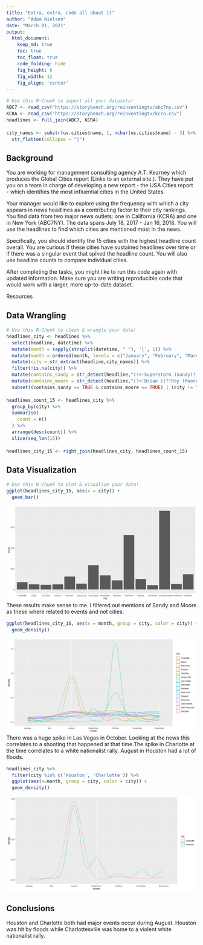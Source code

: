 ```yaml
---
title: "Extra, extra, code all about it"
author: "Adam Nielsen"
date: "March 01, 2021"
output:
  html_document:  
    keep_md: true
    toc: true
    toc_float: true
    code_folding: hide
    fig_height: 6
    fig_width: 12
    fig_align: 'center'
---
```







```r
# Use this R-Chunk to import all your datasets!
ABC7 <- read_csv("https://storybench.org/reinventingtv/abc7ny.csv")
KCRA <- read_csv("https://storybench.org/reinventingtv/kcra.csv")
headlines <- full_join(ABC7, KCRA)

city_names <- substr(us.cities$name, 1, nchar(us.cities$name) - 3) %>%
  str_flatten(collapse = "|")
```

## Background

You are working for management consulting agency A.T. Kearney which produces the Global Cities report (Links to an external site.). They have put you on a team in charge of developing a new report - the USA Cities report - which identifies the most influential cities in the United States.

Your manager would like to explore using the frequency with which a city appears in news headlines as a contributing factor to their city rankings. You find data from two major news outlets: one in California (KCRA) and one in New York (ABC7NY). The data spans July 18, 2017 - Jan 16, 2018. You will use the headlines to find which cities are mentioned most in the news.

Specifically, you should identify the 15 cities with the highest headline count overall. You are curious if these cities have sustained headlines over time or if there was a singular event that spiked the headline count. You will also use headline counts to compare individual cities.

After completing the tasks, you might like to run this code again with updated information. Make sure you are writing reproducible code that would work with a larger, more up-to-date dataset.

Resources

## Data Wrangling


```r
# Use this R-Chunk to clean & wrangle your data!
headlines_city <- headlines %>%
  select(headline, datetime) %>%
  mutate(month = sapply(strsplit(datetime, " "), '[', 1)) %>%
  mutate(month = ordered(month, levels = c("January", "February", "March", "April", "May", "June", "July", "August", "September", "October", "November", "December"))) %>%
  mutate(city = str_extract(headline,city_names)) %>% 
  filter(!is.na(city)) %>% 
  mutate(contains_sandy = str_detect(headline,"(?<!Superstorm )Sandy(?! Kenyon)(?! Hook)")) %>%
  mutate(contains_moore = str_detect(headline,"(?<!Brian )(?!Roy )Moore")) %>%
  subset((contains_sandy == TRUE & contains_moore == TRUE) | (city != "Sandy" & city != "Moore"))

headlines_count_15 <- headlines_city %>% 
  group_by(city) %>% 
  summarise(
    count = n()
  ) %>%
  arrange(desc(count)) %>%
  slice(seq_len(15))

headlines_city_15 <- right_join(headlines_city, headlines_count_15)
```

## Data Visualization


```r
# Use this R-Chunk to plot & visualize your data!
ggplot(headlines_city_15, aes(x = city)) +
  geom_bar()
```

![](cs_08_files/figure-html/plot_data-1.png)<!-- -->
These results make sense to me. I filtered out mentions of Sandy and Moore as these where related to events and not cities.

```r
ggplot(headlines_city_15, aes(x = month, group = city, color = city)) +
  geom_density()
```

![](cs_08_files/figure-html/unnamed-chunk-2-1.png)<!-- -->
There was a huge spike in Las Vegas in October. Looking at the news this correlates to a shooting that happened at that time.The spike in Charlotte at the time correlates to a white nationalist rally. August in Houston had a lot of floods.

```r
headlines_city %>%
  filter(city %in% c('Houston', 'Charlotte')) %>%
  ggplot(aes(x=month, group = city, color = city)) +
  geom_density()
```

![](cs_08_files/figure-html/unnamed-chunk-3-1.png)<!-- -->
## Conclusions
Houston and Charlotte both had major events occur during August. Houston was hit by floods while Charlottesville was home to a violent white nationalist rally.
